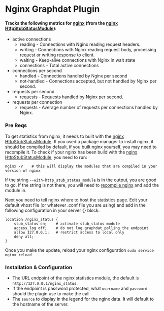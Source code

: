 # Nginx Graphdat Plugin

#### Tracks the following metrics for [nginx](http://nginx.org) (from the [nginx HttpStubStatusModule](http://wiki.nginx.org/HttpStubStatusModule)):

* active connections
  * reading - Connections with Nginx reading request headers.
  * writing - Connections with Nginx reading request body, processing request or writing response to client.
  * waiting - Keep-alive connections with Nginx in wait state
  * connections - Total active connections
* connections per second
  * handled - Connections handled by Nginx per second
  * not-handled - Connections accepted, but not handled by Nginx per second.
* requests per second
  * requests - Requests handled by Nginx per second.
* requests per connection
  * requests - Average number of requests per connections handled by Nginx.

### Pre Reqs

To get statistics from nginx, it needs to built with the [nginx HttpStubStatusModule](http://wiki.nginx.org/HttpStubStatusModule).  If you used a package manager to install nginx, it should be compiled by default, if you built nginx yourself, you may need to recompile it.  To check if your nginx has been build with the [nginx HttpStubStatusModule](http://wiki.nginx.org/HttpStubStatusModule), you need to run:

	nginx -V    # this will display the modules that are compiled in your version of nginx

If the string `--with-http_stub_status_module` is in the output, you are good to go.  If the string is not there, you will need to [recompile nginx](http://wiki.nginx.org/Install) and add the module in.

Next you need to tell nginx where to host the statistics page.  Edit your default vhost file (or whatever .conf file you are using) and add in the following configuration in your server {} block:

	location /nginx_status {
		stub_status on;    # activate stub_status module
		access_log off;    # do not log graphdat polling the endpoint
		allow 127.0.0.1;   # restrict access to local only
		deny all;
	}

Once you make the update, reload your nginx configuration
	`sudo service nginx reload`

### Installation & Configuration

* The URL endpoint of the nginx statistics module, the default is `http://127.0.0.1/nginx_status`.
* If the endpoint is password protected, what `username` and `password` should the plugin use to make the call
* The `source` to display in the legend for the nginx data.  It will default to the hostname of the server.
